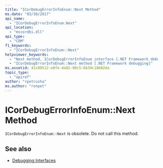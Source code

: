 ```yaml
---
title: "ICorDebugErrorInfoEnum::Next Method"
ms.date: "03/30/2017"
api_name: 
  - "ICorDebugErrorInfoEnum.Next"
api_location: 
  - "mscordbi.dll"
api_type: 
  - "COM"
f1_keywords: 
  - "ICorDebugErrorInfoEnum::Next"
helpviewer_keywords: 
  - "Next method, ICorDebugErrorInfoEnum interface [.NET Framework debugging]"
  - "ICorDebugErrorInfoEnum::Next method [.NET Framework debugging]"
ms.assetid: 41c09512-e8fe-4a82-90c5-6b39c18682da
topic_type: 
  - "apiref"
author: "rpetrusha"
ms.author: "ronpet"
---
```

# ICorDebugErrorInfoEnum::Next Method
`ICorDebugErrorInfoEnum::Next` is obsolete. Do not call this method.  
  
## See also
- [Debugging Interfaces](../../../../docs/framework/unmanaged-api/debugging/debugging-interfaces.md)
